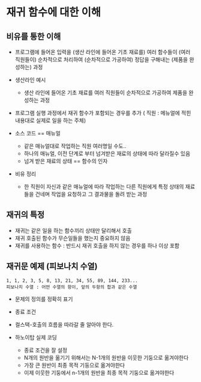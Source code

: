 # 재귀 함수에 대한 이해

## 비유를 통한 이해
- 프로그램에 들어온 입력을 (생산 라인에 들어온 기초 재료를) 여러 함수들이 (여러 직원들이) 순차적으로 처리하여 (순차적으로 가공하여) 정답을 구해내는 (제품을 완성하는) 과정
- 생산라인 예시
  - 생산 라인에 들어온 기초 재료를 여러 직원들이 순차적으로 가공하여 제품을 완성하는 과정 


- 프로그램 실행 과정에서 재귀 함수가 포함되는 경우를 추가 ( 직원 : 메뉴얼에 적힌 내용대로 실제로 일을 하는 주체)

- 소스 코드 == 매뉴얼  
  - 같은 매뉴얼대로 작업하는 직원 여러명일 수도..
  - 하나의 매뉴얼, 이전 단계로 부터 넘겨받은 재료의 상태에 따라 달라질수 있음
  - 넘겨 받은 재료의 상태 == 함수의 인자 

- 비유 정리
  - 한 직원이 자신과 같은 매뉴얼에 따라 작업하는 다른 직원에게 특정 상태의 재료들을 건네며 작업을 요청하고 그 결과물을 돌려 받는 과정


## 재귀의 특정
- 재귀는 같은 일을 하는 함수끼리 상태만 달리해서 호출
- 재귀 호출된 함수가 무슨일들을 했는지 중요하지 않음
- 재귀를 사용하는 함수 : 반드시 재귀 호출을 하지 않는 경우를 하나 이상 포함



## 재귀문 예제 (피보나치 수열)
```
1, 1, 2, 3, 5, 8, 13, 21, 34, 55, 89, 144, 233...
피보나치 수열 : 어떤 수열의 항이, 앞의 두항의 합과 같은 수열
```
- 문제의 정의를 정확히 표기
- 종료 조건
- 컬스택-호출의 흐름을 따라갈 줄 알아야 한다.

- 하노이탑 실제 코딩
  - 종료 조건을 잘 설정
  - N개의 원반을 옮기기 위해서는 N-1개의 원반을 이웃한 기둥으로 옮겨야한다
  - 가장 큰 원반이 최종 목적 기둥으로 옮겨야한다
  - 이제 이웃한 기둥에서 n-1개의 원반을 최종 목적 기둥으로 옮겨야한다



